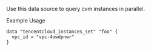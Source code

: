 Use this data source to query cvm instances in parallel.

Example Usage

```hcl
data "tencentcloud_instances_set" "foo" {
  vpc_id = "vpc-4owdpnwr"
}
```